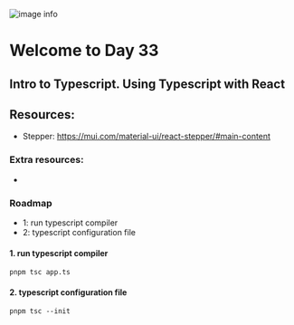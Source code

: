 ![image info](./welcome-day-31.png)

# Welcome to Day 33

## **Intro to Typescript. Using Typescript with React**

## Resources:

- Stepper: https://mui.com/material-ui/react-stepper/#main-content

### Extra resources:

- 

### Roadmap

- 1: run typescript compiler
- 2: typescript configuration file

#### 1. run typescript compiler

`pnpm tsc app.ts`

#### 2. typescript configuration file

`pnpm tsc --init`

